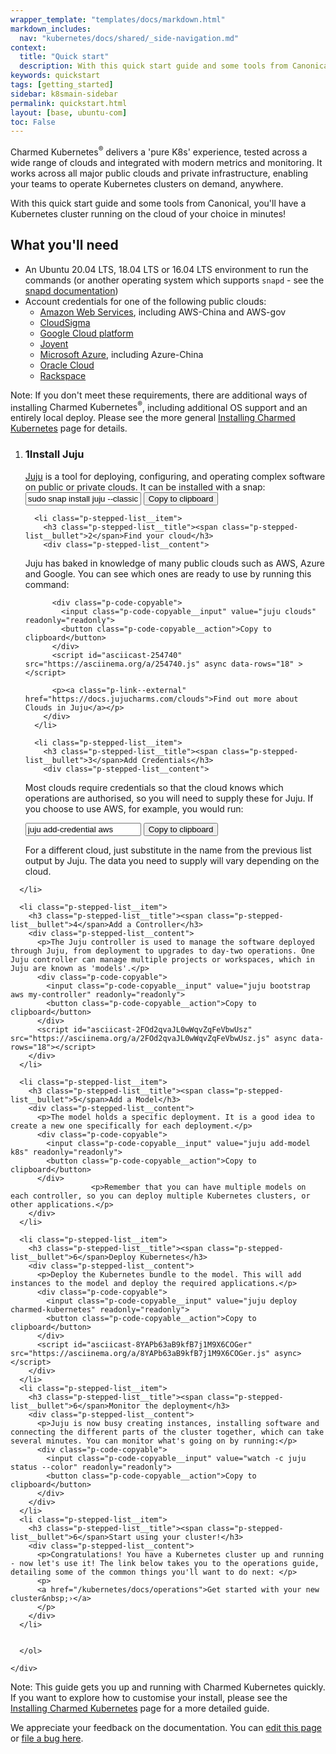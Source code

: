 ```yaml
---
wrapper_template: "templates/docs/markdown.html"
markdown_includes:
  nav: "kubernetes/docs/shared/_side-navigation.md"
context:
  title: "Quick start"
  description: With this quick start guide and some tools from Canonical, you'll have a Kubernetes cluster running on the cloud of your choice in minutes!
keywords: quickstart
tags: [getting_started]
sidebar: k8smain-sidebar
permalink: quickstart.html
layout: [base, ubuntu-com]
toc: False
---
```


Charmed Kubernetes<sup>&reg;</sup> delivers a 'pure K8s' experience, tested
across a wide range of clouds and integrated with modern metrics and monitoring.
It works across all major public clouds and private infrastructure, enabling your
teams to operate Kubernetes clusters on demand, anywhere.

With this quick start guide and some tools from Canonical, you'll have a
Kubernetes cluster running on the cloud of your choice in minutes!

## What you'll need

- An Ubuntu 20.04 LTS, 18.04 LTS or 16.04 LTS environment to run the commands (or another operating system which supports `snapd` - see the [snapd documentation][snapd-docs])
- Account credentials for one of the following public clouds:
  - [Amazon Web Services][cloud-aws], including AWS-China and AWS-gov
  - [CloudSigma][cloud-cloudsigma]
  - [Google Cloud platform ][cloud-google]
  - [Joyent][cloud-joyent]
  - [Microsoft Azure][cloud-azure], including Azure-China
  - [Oracle Cloud][cloud-oracle]
  - [Rackspace][cloud-rackspace]

<div class="p-notification--positive"><p markdown="1" class="p-notification__response">
<span class="p-notification__status">Note:</span> If you don't meet these requirements, there are additional ways of installing <emphasis>Charmed Kubernetes<sup>&reg;</sup></emphasis>, including additional OS support and an entirely local deploy. Please see the more general <a href="/kubernetes/docs/install-manual">Installing Charmed Kubernetes</a> page for details. </p></div>


<section class="p-strip--light is-bordered">
  <div class="u-fixed-width">
    <ol class="p-stepped-list--detailed">
      <li class="p-stepped-list__item">
        <h3 class="p-stepped-list__title"><span class="p-stepped-list__bullet">1</span>Install Juju</h3>
        <div class="p-stepped-list__content">
<a class="p-link--external" href="https://jaas.ai" >Juju</a> is a tool for
deploying, configuring, and operating complex software on public or private
clouds. It can be installed with a snap:
          <div class="p-code-copyable">
            <input class="p-code-copyable__input" value="sudo snap install juju --classic" readonly="readonly">
            <button class="p-code-copyable__action">Copy to clipboard</button>
          </div>
          <script id="asciicast-254739" src="https://asciinema.org/a/254739.js" async data-autoplay="true" data-rows="4"></script>
        </div>
      </li>

      <li class="p-stepped-list__item">
        <h3 class="p-stepped-list__title"><span class="p-stepped-list__bullet">2</span>Find your cloud</h3>
        <div class="p-stepped-list__content">

Juju has baked in knowledge of many public clouds such as AWS, Azure and
Google. You can see which ones are ready to use by running this command:

          <div class="p-code-copyable">
            <input class="p-code-copyable__input" value="juju clouds" readonly="readonly">
            <button class="p-code-copyable__action">Copy to clipboard</button>
          </div>
          <script id="asciicast-254740" src="https://asciinema.org/a/254740.js" async data-rows="18" ></script>

          <p><a class="p-link--external" href="https://docs.jujucharms.com/clouds">Find out more about Clouds in Juju</a></p>
        </div>
      </li>

      <li class="p-stepped-list__item">
        <h3 class="p-stepped-list__title"><span class="p-stepped-list__bullet">3</span>Add Credentials</h3>
        <div class="p-stepped-list__content">
<p>Most clouds require credentials so that the cloud knows which operations are authorised, so you will need to supply these for Juju. If you choose to use AWS, for example, you would run:</p>
          <div class="p-code-copyable">
            <input class="p-code-copyable__input" value="juju add-credential aws" readonly="readonly">
            <button class="p-code-copyable__action">Copy to clipboard</button>
          </div>
<p>For a different cloud, just substitute in the name from the previous
  list output by Juju. The data you need to supply will vary depending on the cloud. </p>
            <script id="asciicast-Wo12W39et3IJzF15rAyVunbbl" src="https://asciinema.org/a/Wo12W39et3IJzF15rAyVunbbl.js" async data-rows="18" ></script>
        </div>

      </li>

      <li class="p-stepped-list__item">
        <h3 class="p-stepped-list__title"><span class="p-stepped-list__bullet">4</span>Add a Controller</h3>
        <div class="p-stepped-list__content">
          <p>The Juju controller is used to manage the software deployed through Juju, from deployment to upgrades to day-two operations. One Juju controller can manage multiple projects or workspaces, which in Juju are known as 'models'.</p>
          <div class="p-code-copyable">
            <input class="p-code-copyable__input" value="juju bootstrap aws my-controller" readonly="readonly">
            <button class="p-code-copyable__action">Copy to clipboard</button>
          </div>
          <script id="asciicast-2FOd2qvaJL0wWqvZqFeVbwUsz" src="https://asciinema.org/a/2FOd2qvaJL0wWqvZqFeVbwUsz.js" async data-rows="18"></script>
        </div>
      </li>

      <li class="p-stepped-list__item">
        <h3 class="p-stepped-list__title"><span class="p-stepped-list__bullet">5</span>Add a Model</h3>
        <div class="p-stepped-list__content">
          <p>The model holds a specific deployment. It is a good idea to create a new one specifically for each deployment.</p>
          <div class="p-code-copyable">
            <input class="p-code-copyable__input" value="juju add-model k8s" readonly="readonly">
            <button class="p-code-copyable__action">Copy to clipboard</button>
          </div>
                      <p>Remember that you can have multiple models on each controller, so you can deploy multiple Kubernetes clusters, or other applications.</p>
        </div>
      </li>

      <li class="p-stepped-list__item">
        <h3 class="p-stepped-list__title"><span class="p-stepped-list__bullet">6</span>Deploy Kubernetes</h3>
        <div class="p-stepped-list__content">
          <p>Deploy the Kubernetes bundle to the model. This will add instances to the model and deploy the required applications.</p>
          <div class="p-code-copyable">
            <input class="p-code-copyable__input" value="juju deploy charmed-kubernetes" readonly="readonly">
            <button class="p-code-copyable__action">Copy to clipboard</button>
          </div>
          <script id="asciicast-8YAPb63aB9kfB7j1M9X6COGer" src="https://asciinema.org/a/8YAPb63aB9kfB7j1M9X6COGer.js" async></script>
        </div>
      </li>
      <li class="p-stepped-list__item">
        <h3 class="p-stepped-list__title"><span class="p-stepped-list__bullet">6</span>Monitor the deployment</h3>
        <div class="p-stepped-list__content">
          <p>Juju is now busy creating instances, installing software and connecting the different parts of the cluster together, which can take several minutes. You can monitor what's going on by running:</p>
          <div class="p-code-copyable">
            <input class="p-code-copyable__input" value="watch -c juju status --color" readonly="readonly">
            <button class="p-code-copyable__action">Copy to clipboard</button>
          </div>
        </div>
      </li>
      <li class="p-stepped-list__item">
        <h3 class="p-stepped-list__title"><span class="p-stepped-list__bullet">6</span>Start using your cluster!</h3>
        <div class="p-stepped-list__content">
          <p>Congratulations! You have a Kubernetes cluster up and running - now let's use it! The link below takes you to the operations guide, detailing some of the common things you'll want to do next: </p>
          <p>
          <a href="/kubernetes/docs/operations">Get started with your new cluster&nbsp;›</a>
          </p>
        </div>
      </li>


      </ol>

    </div>
  </section>


<div class="p-notification--positive"><p markdown="1" class="p-notification__response">
<span class="p-notification__status">Note:</span> This guide gets you up and running with Charmed Kubernetes quickly. If you want to explore how to customise your install, please see the <a href="/kubernetes/docs/install-manual">Installing Charmed Kubernetes</a> page for a more detailed guide. </p></div>

<!-- LINKS -->

[jujucharms-com]: https://jujucharms.com
[install]: /kubernetes/docs/install-manual
[overview]: /kubernetes/docs/overview
[snapd-docs]: https://docs.snapcraft.io/core/install
[cloud-aws]: https://aws.amazon.com
[cloud-cloudsigma]: https://www.cloudsigma.com
[cloud-google]: https://cloud.google.com/
[cloud-oracle]: https://cloud.oracle.com/home
[cloud-rackspace]: https://www.rackspace.com/cloud/
[cloud-azure]: https://azure.microsoft.com/
[cloud-joyent]: https://www.joyent.com/


<!-- FEEDBACK -->
<div class="p-notification--information">
  <p class="p-notification__response">
    We appreciate your feedback on the documentation. You can
    <a href="https://github.com/charmed-kubernetes/kubernetes-docs/edit/master/pages/k8s/quickstart.md" class="p-notification__action">edit this page</a>
    or
    <a href="https://github.com/charmed-kubernetes/kubernetes-docs/issues/new" class="p-notification__action">file a bug here</a>.
  </p>
</div>
